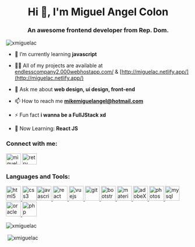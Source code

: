 <h1 align="center">Hi 👋, I'm Miguel Angel Colon</h1>
<h3 align="center">An awesome frontend developer from Rep. Dom.</h3>

<p align="left"> <img src="https://komarev.com/ghpvc/?username=xmiguelac" alt="xmiguelac" /> </p>

- 🌱 I’m currently learning **javascript**

- 👨‍💻 All of my projects are available at [endlesscompany2.000webhostapp.com/](endlesscompany2.000webhostapp.com/) &
[http://miguelac.netlify.app/](http://miguelac.netlify.app/)

- 💬 Ask me about **web design, ui design, front-end**

- 📫 How to reach me **mikemiguelangel@hotmail.com**

- ⚡ Fun fact **i wanna be a FullJStack xd**

- 🧠 Now Learning: **React JS**


<p align="left">
<h3 align="left">Connect with me:</h3>
<a href="https://twitter.com/miiguelac_" target="blank" hidden><img align="center"
        src="https://cdn.jsdelivr.net/npm/simple-icons@3.0.1/icons/twitter.svg" alt="miiguelac_" height="30"
        width="40" /></a>
<a href="https://instagram.com/miguelac_" target="blank"><img align="center"
        src="https://cdn.jsdelivr.net/npm/simple-icons@3.0.1/icons/instagram.svg" alt="miguelac_" height="30"
        width="40" /></a>
<a href="https://www.youtube.com/c/retry code" target="blank"><img align="center"
        src="https://cdn.jsdelivr.net/npm/simple-icons@3.0.1/icons/youtube.svg" alt="retry code" height="30"
        width="40" /></a>
</p>

<h3 align="left">Languages and Tools:</h3>
<p align="left">
    <a href="https://www.w3.org/html/" target="_blank"> <img src="https://img.icons8.com/color/48/000000/html-5--v1.png"alt="html5" width="40" height="40" /> </a><a href="https://www.w3schools.com/css/" target="_blank"><img src="https://img.icons8.com/color/48/000000/css3.png" alt="css3" width="40" height="40" /></a><a href="https://developer.mozilla.org/en-US/docs/Web/JavaScript" target="_blank"><img src="https://img.icons8.com/color/48/000000/javascript.png" alt="javascript" width="40" height="40" /></a><a href="https://reactjs.org/" target="_blank"> <img src="https://img.icons8.com/color/16/000000/react-native.png"alt="react" width="40" height="40" /> </a><a href="https://angular.io/" target="_blank"> <img src="https://img.icons8.com/color/48/000000/angularjs.png"alt="vuejs" width="40" height="40" /> </a><a href="https://git-scm.com/" target="_blank">
        <img src="https://www.vectorlogo.zone/logos/git-scm/git-scm-icon.svg" alt="git" width="40" height="40" /> </a><a href="https://getbootstrap.com" target="_blank">
        <img src="https://img.icons8.com/color/48/000000/bootstrap.png" alt="bootstrap" width="40" height="40" />
    </a><a href="https://materializecss.com/" target="_blank"> <img
            src="https://raw.githubusercontent.com/prplx/svg-logos/5585531d45d294869c4eaab4d7cf2e9c167710a9/svg/materialize.svg"
            alt="materialize" width="40" height="40" /> </a><a href="https://www.adobe.com/products/xd.html" target="_blank">
        <img src="https://img.icons8.com/color/48/000000/adobe-xd.png" alt="adobeXD" width="40" height="40" />
    </a><a href="https://www.photoshop.com/en" target="_blank"> <img
            src="https://img.icons8.com/fluent/48/000000/adobe-photoshop.png" alt="photoshop" width="40" height="40" /></a><a href="https://www.microsoft.com/es-es/sql-server/sql-server-downloads" target="_blank">
        <img src="https://img.icons8.com/color/48/000000/microsoft-sql-server.png" alt="mysql" width="40" height="40" />
    </a><a href="https://www.oracle.com/" target="_blank"><img src="https://img.icons8.com/color/48/000000/oracle-logo.png" alt="oracle" width="40" height="40" /> </a><a href="https://www.php.net" target="_blank"> <img src="https://img.icons8.com/officel/16/000000/php-logo.png"alt="php" width="40" height="40" /> </a>

</p>

<p><img align="center"
        src="https://github-readme-stats.vercel.app/api/top-langs/?username=xmiguelac&layout=compact&theme=react"
        alt="xmiguelac" /></p>

<p>&nbsp;<img align="center"
        src="https://github-readme-stats.vercel.app/api?username=xmiguelac&show_icons=true&theme=react"
        alt="xmiguelac" /></p>

